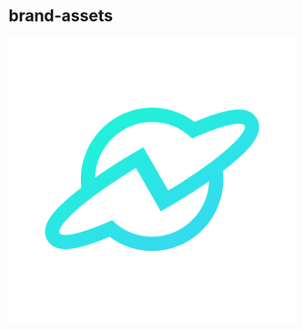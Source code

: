 # brand-assets

![guidelines](https://github.com/novastro-chain/brand-assets/blob/main/Novastro_icons/img_circle_light_with_color%20logo_512x512.png)
